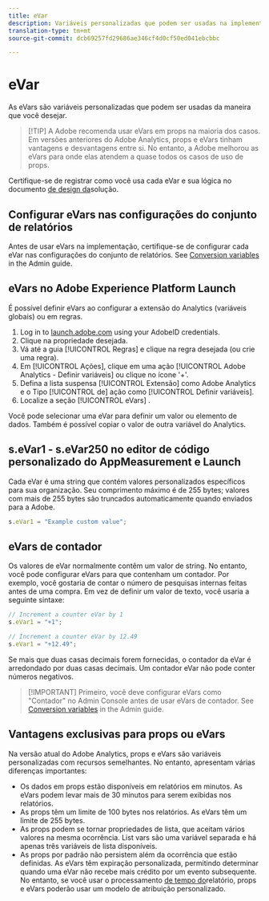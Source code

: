 ```yaml
---
title: eVar
description: Variáveis personalizadas que podem ser usadas na implementação.
translation-type: tm+mt
source-git-commit: dcb69257fd29686ae346cf4d0cf50ed041ebcbbc

---
```



# eVar

As eVars são variáveis personalizadas que podem ser usadas da maneira que você desejar.

> [!TIP] A Adobe recomenda usar eVars em props na maioria dos casos. Em versões anteriores do Adobe Analytics, props e eVars tinham vantagens e desvantagens entre si. No entanto, a Adobe melhorou as eVars para onde elas atendem a quase todos os casos de uso de props.

Certifique-se de registrar como você usa cada eVar e sua lógica no documento [de design da](../../prepare/solution-design.md)solução.

## Configurar eVars nas configurações do conjunto de relatórios

Antes de usar eVars na implementação, certifique-se de configurar cada eVar nas configurações do conjunto de relatórios. See [Conversion variables](/help/admin/admin/conversion-var-admin/conversion-var-admin.md) in the Admin guide.

## eVars no Adobe Experience Platform Launch

É possível definir eVars ao configurar a extensão do Analytics (variáveis globais) ou em regras.

1. Log in to [launch.adobe.com](https://launch.adobe.com) using your AdobeID credentials.
2. Clique na propriedade desejada.
3. Vá até a guia [!UICONTROL Regras] e clique na regra desejada (ou crie uma regra).
4. Em [!UICONTROL Ações], clique em uma ação [!UICONTROL Adobe Analytics - Definir variáveis] ou clique no ícone &#39;+&#39;.
5. Defina a lista suspensa [!UICONTROL Extensão] como Adobe Analytics e o Tipo [!UICONTROL de] ação como [!UICONTROL Definir variáveis].
6. Localize a seção [!UICONTROL eVars] .

Você pode selecionar uma eVar para definir um valor ou elemento de dados. Também é possível copiar o valor de outra variável do Analytics.

## s.eVar1 - s.eVar250 no editor de código personalizado do AppMeasurement e Launch

Cada eVar é uma string que contém valores personalizados específicos para sua organização. Seu comprimento máximo é de 255 bytes; valores com mais de 255 bytes são truncados automaticamente quando enviados para a Adobe.

```js
s.eVar1 = "Example custom value";
```

## eVars de contador

Os valores de eVar normalmente contêm um valor de string. No entanto, você pode configurar eVars para que contenham um contador. Por exemplo, você gostaria de contar o número de pesquisas internas feitas antes de uma compra. Em vez de definir um valor de texto, você usaria a seguinte sintaxe:

```js
// Increment a counter eVar by 1
s.eVar1 = "+1";

// Increment a counter eVar by 12.49
s.eVar1 = "+12.49";
```

Se mais que duas casas decimais forem fornecidas, o contador da eVar é arredondado por duas casas decimais. Um contador eVar não pode conter números negativos.

> [!IMPORTANT] Primeiro, você deve configurar eVars como &quot;Contador&quot; no Admin Console antes de usar eVars de contador. See [Conversion variables](/help/admin/admin/conversion-var-admin/conversion-var-admin.md) in the Admin guide.

## Vantagens exclusivas para props ou eVars

Na versão atual do Adobe Analytics, props e eVars são variáveis personalizadas com recursos semelhantes. No entanto, apresentam várias diferenças importantes:

* Os dados em props estão disponíveis em relatórios em minutos. As eVars podem levar mais de 30 minutos para serem exibidas nos relatórios.
* As props têm um limite de 100 bytes nos relatórios. As eVars têm um limite de 255 bytes.
* As props podem se tornar propriedades de lista, que aceitam vários valores na mesma ocorrência. List vars são uma variável separada e há apenas três variáveis de lista disponíveis.
* As props por padrão não persistem além da ocorrência que estão definidas. As eVars têm expiração personalizada, permitindo determinar quando uma eVar não recebe mais crédito por um evento subsequente. No entanto, se você usar o processamento [de tempo do](../../../components/vrs/vrs-report-time-processing.md)relatório, props e eVars poderão usar um modelo de atribuição personalizado.
